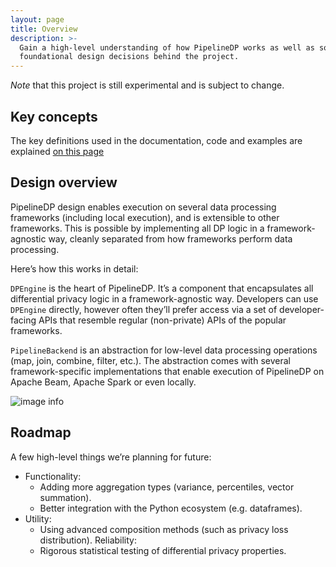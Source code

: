 ```yaml
---
layout: page
title: Overview
description: >-
  Gain a high-level understanding of how PipelineDP works as well as some of the
  foundational design decisions behind the project.
---
```

*Note* that this project is still experimental and is subject to change.

## Key concepts
The key definitions used in the documentation, code and examples are explained
[on this page](https://pipelinedp.io/key-definitions/)

## Design overview
PipelineDP design enables execution on several data processing frameworks
(including local execution), and is extensible to other frameworks. This is
possible by implementing all DP logic in a framework-agnostic way, cleanly
separated from how frameworks perform data processing.

Here’s how this works in detail:

`DPEngine` is the heart of PipelineDP. It’s a component that encapsulates all
differential privacy logic in a framework-agnostic way. Developers can use
`DPEngine` directly, however often they’ll prefer access via a set of
developer-facing APIs that resemble regular (non-private) APIs of the  popular
frameworks.

`PipelineBackend` is an abstraction for low-level data processing operations
(map, join, combine, filter, etc.). The abstraction comes with several
framework-specific implementations that enable execution of PipelineDP on
Apache Beam, Apache Spark or even locally.

![image info](architecture.png)

## Roadmap
A few high-level things we’re planning for future:

* Functionality:
  * Adding more aggregation types (variance, percentiles, vector summation).
  * Better integration with the Python ecosystem (e.g. dataframes).
* Utility:
  * Using advanced composition methods (such as privacy loss distribution).
Reliability:
  * Rigorous statistical testing of differential privacy properties.



